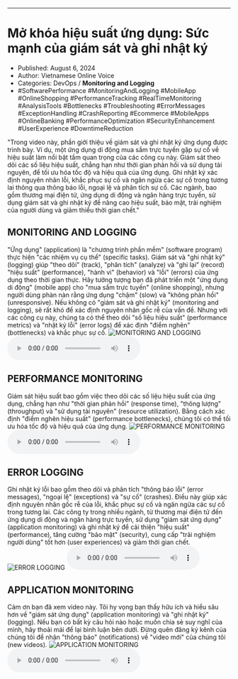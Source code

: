 
---

# Mở khóa hiệu suất ứng dụng: Sức mạnh của giám sát và ghi nhật ký

- Published: August 6, 2024
- Author: Vietnamese Online Voice
- Categories: DevOps / **Monitoring and Logging**
- #SoftwarePerformance #MonitoringAndLogging #MobileApp #OnlineShopping #PerformanceTracking #RealTimeMonitoring #AnalysisTools #Bottlenecks #Troubleshooting #ErrorMessages #ExceptionHandling #CrashReporting #Ecommerce #MobileApps #OnlineBanking #PerformanceOptimization #SecurityEnhancement #UserExperience #DowntimeReduction

"Trong video này, phần giới thiệu về giám sát và ghi nhật ký ứng dụng được trình bày. Ví dụ, một ứng dụng di động mua sắm trực tuyến gặp sự cố về hiệu suất làm nổi bật tầm quan trọng của các công cụ này. Giám sát theo dõi các số liệu hiệu suất, chẳng hạn như thời gian phản hồi và sử dụng tài nguyên, để tối ưu hóa tốc độ và hiệu quả của ứng dụng. Ghi nhật ký xác định nguyên nhân lỗi, khắc phục sự cố và ngăn ngừa các sự cố trong tương lai thông qua thông báo lỗi, ngoại lệ và phân tích sự cố. Các ngành, bao gồm thương mại điện tử, ứng dụng di động và ngân hàng trực tuyến, sử dụng giám sát và ghi nhật ký để nâng cao hiệu suất, bảo mật, trải nghiệm của người dùng và giảm thiểu thời gian chết."


## MONITORING AND LOGGING

"Ứng dụng" (application) là "chương trình phần mềm" (software program) thực hiện "các nhiệm vụ cụ thể" (specific tasks). Giám sát và "ghi nhật ký" (logging) giúp "theo dõi" (track), "phân tích" (analyze) và "ghi lại" (record) "hiệu suất" (performance), "hành vi" (behavior) và "lỗi" (errors) của ứng dụng theo thời gian thực. Hãy tưởng tượng bạn đã phát triển một "ứng dụng di động" (mobile app) cho "mua sắm trực tuyến" (online shopping), nhưng người dùng phàn nàn rằng ứng dụng "chậm" (slow) và "không phản hồi" (unresponsive). Nếu không có "giám sát và ghi nhật ký" (monitoring and logging), sẽ rất khó để xác định nguyên nhân gốc rễ của vấn đề. Nhưng với các công cụ này, chúng ta có thể theo dõi "số liệu hiệu suất" (performance metrics) và "nhật ký lỗi" (error logs) để xác định "điểm nghẽn" (bottlenecks) và khắc phục sự cố.
![MONITORING AND LOGGING](https://http-archiver-apis-production-80.schnworks.com/storage/images/transitions/2024-08-06/transition-5604613761-Montserrat-Regular-512DA8.jpg)
<audio controls>
    <source src="https://http-archiver-apis-production-80.schnworks.com/storage/storage/audio/file-1414008629.mp3" type="audio/mpeg">
</audio>



## PERFORMANCE MONITORING

Giám sát hiệu suất bao gồm việc theo dõi các số liệu hiệu suất của ứng dụng, chẳng hạn như "thời gian phản hồi" (response time), "thông lượng" (throughput) và "sử dụng tài nguyên" (resource utilization). Bằng cách xác định "điểm nghẽn hiệu suất" (performance bottlenecks), chúng tôi có thể tối ưu hóa tốc độ và hiệu quả của ứng dụng.
![PERFORMANCE MONITORING](https://http-archiver-apis-production-80.schnworks.com/storage/images/transitions/2024-08-06/transition-18971641023-Montserrat-Bold-4A148C.jpg)
<audio controls>
    <source src="https://http-archiver-apis-production-80.schnworks.com/storage/storage/audio/file-3134995492.mp3" type="audio/mpeg">
</audio>



## ERROR LOGGING

Ghi nhật ký lỗi bao gồm theo dõi và phân tích "thông báo lỗi" (error messages), "ngoại lệ" (exceptions) và "sự cố" (crashes). Điều này giúp xác định nguyên nhân gốc rễ của lỗi, khắc phục sự cố và ngăn ngừa các sự cố trong tương lai. Các công ty trong nhiều ngành, từ thương mại điện tử đến ứng dụng di động và ngân hàng trực tuyến, sử dụng "giám sát ứng dụng" (application monitoring) và ghi nhật ký để cải thiện "hiệu suất" (performance), tăng cường "bảo mật" (security), cung cấp "trải nghiệm người dùng" tốt hơn (user experiences) và giảm thời gian chết.
![ERROR LOGGING](https://http-archiver-apis-production-80.schnworks.com/storage/images/transitions/2024-08-06/transition-65464073570-Montserrat-Medium-673AB7.jpg)
<audio controls>
    <source src="https://http-archiver-apis-production-80.schnworks.com/storage/storage/audio/file-39333925569.mp3" type="audio/mpeg">
</audio>



## APPLICATION MONITORING

Cảm ơn bạn đã xem video này. Tôi hy vọng bạn thấy hữu ích và hiểu sâu hơn về "giám sát ứng dụng" (application monitoring) và "ghi nhật ký" (logging). Nếu bạn có bất kỳ câu hỏi nào hoặc muốn chia sẻ suy nghĩ của mình, hãy thoải mái để lại bình luận bên dưới. Đừng quên đăng ký kênh của chúng tôi để nhận "thông báo" (notifications) về "video mới" của chúng tôi (new videos).
![APPLICATION MONITORING](https://http-archiver-apis-production-80.schnworks.com/storage/images/transitions/2024-08-06/transition--14379277511-Montserrat-Bold-1A237E.jpg)
<audio controls>
    <source src="https://http-archiver-apis-production-80.schnworks.com/storage/storage/audio/file-7650069127.mp3" type="audio/mpeg">
</audio>

